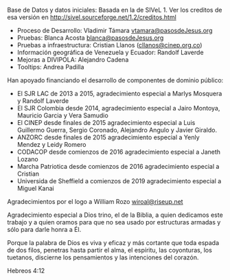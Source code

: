 
Base de Datos y datos iniciales: Basada en la de SIVeL 1. 
Ver los creditos de esa versión en 
	http://sivel.sourceforge.net/1.2/creditos.html

* Proceso de Desarrollo: Vladimir Támara <vtamara@pasosdeJesus.org>
* Pruebas: Blanca Acosta <blanca@pasosdeJesus.org>
* Pruebas a infraestructura: Cristian Llanos (cllanos@cinep.org.co)
* Información geográfica de Venezuela y Ecuador: Randolf Laverde
* Mejoras a DIVIPOLA: Alejandro Cadena
* Tooltips: Andrea Padilla


Han apoyado financiando el desarrollo de componentes de dominio público:
* El SJR LAC de 2013 a 2015, agradecimiento especial a 
	Marlys Mosquera y Randolf Laverde
* El SJR Colombia desde 2014, agradecimiento especial a 
	Jairo Montoya, Mauricio Garcia y Vera Samudio
* El CINEP desde finales de 2015 agradecimiento especial a 
	Luis Guillermo Guerra, Sergio Coronado, Alejandro Angulo y 
	Javier Giraldo.
* ANZORC desde finales de 2015 agradecimiento especial a 
	Yenly Mendez y Leidy Romero
* CODACOP desde comienzos de 2016 agradecimiento especial a 
	Janeth Lozano
* Marcha Patriotica desde comienzos de 2016 agradecimiento especial a 
	Cristian
* Universida de Sheffield a comienzos de 2019 agradecimiento especial a
  	Miguel Kanai

Agradecimientos por el logo a William Rozo <wiroal@riseup.net>

Agradecimiento especial a Dios trino, el de la Biblia, a quien dedicamos 
este trabajo y a quien oramos para que no sea usado por estructuras armadas
y sólo para darle honra a Él.

Porque la palabra de Dios es viva y eficaz y más cortante que toda
espada de dos filos, penetras hasta partir el alma, el espíritu,
las coyonturas, los tuetanos, discierne los pensamientos y las
intenciones del corazón.

Hebreos 4:12
